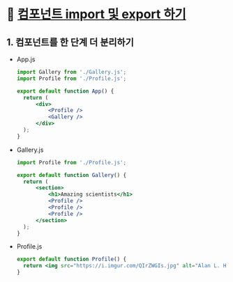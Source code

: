 # 🔗 [컴포넌트 import 및 export 하기](https://ko.react.dev/learn/importing-and-exporting-components)

## 1. 컴포넌트를 한 단계 더 분리하기

- App.js

  ```jsx
  import Gallery from './Gallery.js';
  import Profile from './Profile.js';

  export default function App() {
  	return (
  		<div>
  			<Profile />
  			<Gallery />
  		</div>
  	);
  }
  ```

- Gallery.js

  ```jsx
  import Profile from './Profile.js';

  export default function Gallery() {
  	return (
  		<section>
  			<h1>Amazing scientists</h1>
  			<Profile />
  			<Profile />
  			<Profile />
  		</section>
  	);
  }
  ```

- Profile.js

  ```jsx
  export default function Profile() {
  	return <img src="https://i.imgur.com/QIrZWGIs.jpg" alt="Alan L. Hart" />;
  }
  ```
